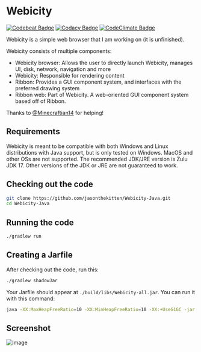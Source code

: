 # Webicity

[![Codebeat Badge](https://codebeat.co/badges/ba54b0a4-273f-4c95-868e-401b5f6d6671)](https://codebeat.co/projects/github-com-webicitybrowser-webicity-ribbon)
[![Codacy Badge](https://app.codacy.com/project/badge/Grade/c5bf06b8cb6847dda11264294ba7c643)](https://www.codacy.com/gh/WebicityBrowser/Webicity/dashboard?utm_source=github.com&amp;utm_medium=referral&amp;utm_content=WebicityBrowser/Webicity&amp;utm_campaign=Badge_Grade)
[![CodeClimate Badge](https://api.codeclimate.com/v1/badges/89430c7f39e139c7772d/maintainability)](https://codeclimate.com/github/WebicityBrowser/Webicity/maintainability)

Webicity is a simple web browser that I am working on (it is unfinished).

Webicity consists of multiple components:
* Webicity browser: Allows the user to directly launch Webicity, manages UI, disk, network, navigation and more
* Webicity: Responsible for rendering content
* Ribbon: Provides a GUI component system, and interfaces with the preferred drawing system
* Ribbon web: Part of Webicity. A web-oriented GUI component system based off of Ribbon.

Thanks to [@Minecraftian14](https://github.com/Minecraftian14) for helping!

## Requirements

Webicity is meant to be compatible with both Windows and Linux distributions with Java support, but is only tested on Windows.
MacOS and other OSs are not supported. The recommended JDK/JRE version is Zulu JDK 17. Other versions of
the JDK or JRE are not guaranteed to work.

## Checking out the code
```bash
git clone https://github.com/jasonthekitten/Webicity-Java.git
cd Webicity-Java
```

## Running the code
```bash
./gradlew run
```

## Creating a Jarfile
After checking out the code, run this:

```bash
./gradlew shadowJar
```
Your Jarfile should appear at `./build/libs/Webicity-all.jar`.
You can run it with this command:
```bash
java -XX:MaxHeapFreeRatio=10 -XX:MinHeapFreeRatio=10 -XX:+UseG1GC -jar Webicity-all.jar
```

## Screenshot

![image](https://user-images.githubusercontent.com/15697938/128383315-43ae7aaf-8d5b-44a7-9a0e-ad5a4d4b5ae7.png)
